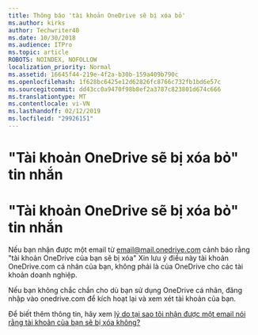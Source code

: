 ```yaml
---
title: Thông báo 'tài khoản OneDrive sẽ bị xóa bỏ'
ms.author: kirks
author: Techwriter40
ms.date: 10/30/2018
ms.audience: ITPro
ms.topic: article
ROBOTS: NOINDEX, NOFOLLOW
localization_priority: Normal
ms.assetid: 16645f44-219e-4f2a-b30b-159a409b790c
ms.openlocfilehash: 1f628bc6425e12d62826fc8766c732fb1bd6e57c
ms.sourcegitcommit: dd43cc0a9470f98b8ef2a3787c823801d674c666
ms.translationtype: MT
ms.contentlocale: vi-VN
ms.lasthandoff: 02/12/2019
ms.locfileid: "29926151"
---
```

# <a name="onedrive-account-will-be-deleted-message"></a>"Tài khoản OneDrive sẽ bị xóa bỏ" tin nhắn

# <a name="onedrive-account-will-be-deleted-message"></a>"Tài khoản OneDrive sẽ bị xóa bỏ" tin nhắn

Nếu bạn nhận được một email từ email@mail.onedrive.com cảnh báo rằng "tài khoản OneDrive của bạn sẽ bị xóa" Xin lưu ý điều này tài khoản OneDrive.com cá nhân của bạn, không phải là của OneDrive cho các tài khoản doanh nghiệp. 
  
Nếu bạn không chắc chắn cho dù bạn sử dụng OneDrive cá nhân, đăng nhập vào onedrive.com để kích hoạt lại và xem xét tài khoản của bạn.
  
Để biết thêm thông tin, hãy xem [lý do tại sao tôi nhận được một email nói rằng tài khoản của bạn sẽ bị xóa không?](https://go.microsoft.com/fwlink/?linkid=2036151&amp;clcid=0x409)
  

